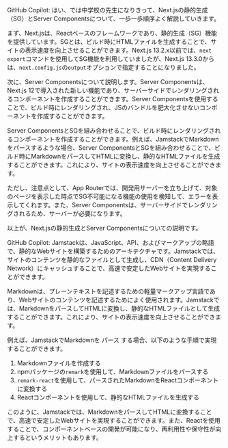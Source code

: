 GitHub Copilot: はい、では中学校の先生になりきって、Next.jsの静的生成（SG）とServer Componentsについて、一歩一歩順序よく解説していきます。

まず、Next.jsは、Reactベースのフレームワークであり、静的生成（SG）機能を提供しています。SGとは、ビルド時にHTMLファイルを生成することで、サイトの表示速度を向上させることができます。Next.js 13.2.x以前では、`next export`コマンドを使用してSG機能を利用していましたが、Next.js 13.3.0からは、`next.config.js`の`output`オプションで指定することになりました。

次に、Server Componentsについて説明します。Server Componentsは、Next.js 12で導入された新しい機能であり、サーバーサイドでレンダリングされるコンポーネントを作成することができます。Server Componentsを使用することで、ビルド時にレンダリングされ、JSのバンドルを肥大化させないコンポーネントを作成することができます。

Server ComponentsとSGを組み合わせることで、ビルド時にレンダリングされるコンポーネントを作成することができます。例えば、JamstackでMarkdownをパースするような場合、Server ComponentsとSGを組み合わせることで、ビルド時にMarkdownをパースしてHTMLに変換し、静的なHTMLファイルを生成することができます。これにより、サイトの表示速度を向上させることができます。

ただし、注意点として、App Routerでは、開発用サーバーを立ち上げて、対象のページを表示した時点でSG不可能になる機能の使用を検知して、エラーを表示してくれます。また、Server Componentsは、サーバーサイドでレンダリングされるため、サーバーが必要になります。

以上が、Next.jsの静的生成とServer Componentsについての説明です。








GitHub Copilot: Jamstackは、JavaScript、API、およびマークアップの略語で、静的なWebサイトを構築するためのアーキテクチャです。Jamstackでは、サイトのコンテンツを静的なファイルとして生成し、CDN（Content Delivery Network）にキャッシュすることで、高速で安定したWebサイトを実現することができます。

Markdownは、プレーンテキストを記述するための軽量マークアップ言語であり、Webサイトのコンテンツを記述するためによく使用されます。Jamstackでは、MarkdownをパースしてHTMLに変換し、静的なHTMLファイルとして生成することができます。これにより、サイトの表示速度を向上させることができます。

例えば、JamstackでMarkdownを パース する場合、以下のような手順で実現することができます。

1. Markdownファイルを作成する
2. npmパッケージの`remark`を使用して、Markdownファイルをパースする
3. `remark-react`を使用して、パースされたMarkdownをReactコンポーネントに変換する
4. Reactコンポーネントを使用して、静的なHTMLファイルを生成する

このように、Jamstackでは、MarkdownをパースしてHTMLに変換することで、高速で安定したWebサイトを実現することができます。また、Reactを使用することで、コンポーネントベースの開発が可能になり、再利用性や保守性が向上するというメリットもあります。
